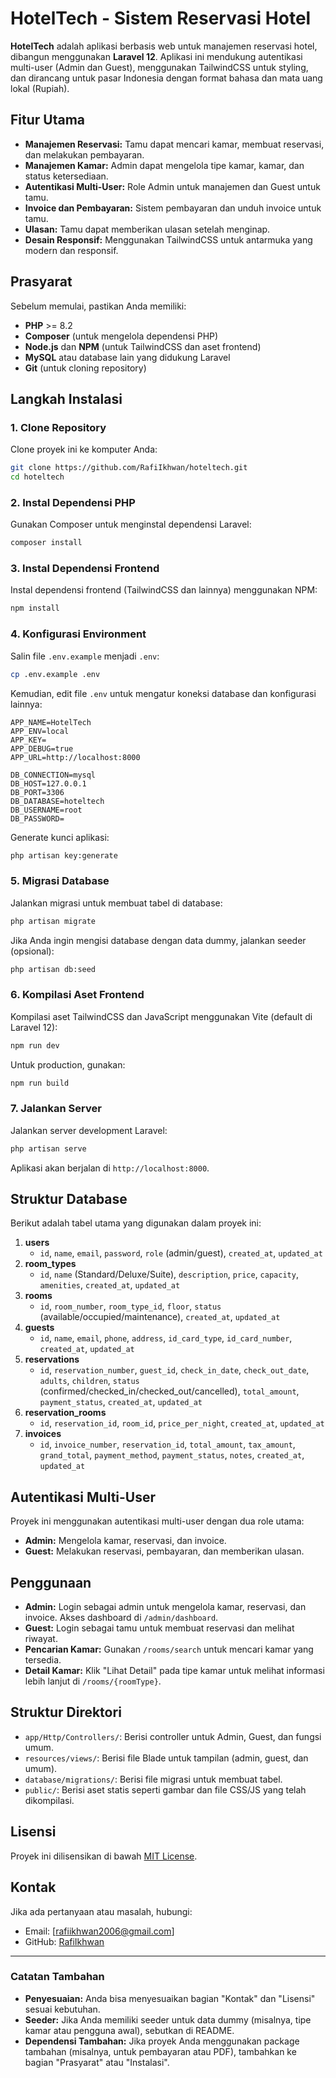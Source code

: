 # HotelTech - Sistem Reservasi Hotel

**HotelTech** adalah aplikasi berbasis web untuk manajemen reservasi hotel, dibangun menggunakan **Laravel 12**. Aplikasi ini mendukung autentikasi multi-user (Admin dan Guest), menggunakan TailwindCSS untuk styling, dan dirancang untuk pasar Indonesia dengan format bahasa dan mata uang lokal (Rupiah).

## Fitur Utama
- **Manajemen Reservasi:** Tamu dapat mencari kamar, membuat reservasi, dan melakukan pembayaran.
- **Manajemen Kamar:** Admin dapat mengelola tipe kamar, kamar, dan status ketersediaan.
- **Autentikasi Multi-User:** Role Admin untuk manajemen dan Guest untuk tamu.
- **Invoice dan Pembayaran:** Sistem pembayaran dan unduh invoice untuk tamu.
- **Ulasan:** Tamu dapat memberikan ulasan setelah menginap.
- **Desain Responsif:** Menggunakan TailwindCSS untuk antarmuka yang modern dan responsif.

## Prasyarat
Sebelum memulai, pastikan Anda memiliki:
- **PHP** >= 8.2
- **Composer** (untuk mengelola dependensi PHP)
- **Node.js** dan **NPM** (untuk TailwindCSS dan aset frontend)
- **MySQL** atau database lain yang didukung Laravel
- **Git** (untuk cloning repository)

## Langkah Instalasi

### 1. Clone Repository
Clone proyek ini ke komputer Anda:
```bash
git clone https://github.com/RafiIkhwan/hoteltech.git
cd hoteltech
```

### 2. Instal Dependensi PHP
Gunakan Composer untuk menginstal dependensi Laravel:
```bash
composer install
```

### 3. Instal Dependensi Frontend
Instal dependensi frontend (TailwindCSS dan lainnya) menggunakan NPM:
```bash
npm install
```

### 4. Konfigurasi Environment
Salin file `.env.example` menjadi `.env`:
```bash
cp .env.example .env
```

Kemudian, edit file `.env` untuk mengatur koneksi database dan konfigurasi lainnya:
```env
APP_NAME=HotelTech
APP_ENV=local
APP_KEY=
APP_DEBUG=true
APP_URL=http://localhost:8000

DB_CONNECTION=mysql
DB_HOST=127.0.0.1
DB_PORT=3306
DB_DATABASE=hoteltech
DB_USERNAME=root
DB_PASSWORD=
```

Generate kunci aplikasi:
```bash
php artisan key:generate
```

### 5. Migrasi Database
Jalankan migrasi untuk membuat tabel di database:
```bash
php artisan migrate
```

Jika Anda ingin mengisi database dengan data dummy, jalankan seeder (opsional):
```bash
php artisan db:seed
```

### 6. Kompilasi Aset Frontend
Kompilasi aset TailwindCSS dan JavaScript menggunakan Vite (default di Laravel 12):
```bash
npm run dev
```
Untuk production, gunakan:
```bash
npm run build
```

### 7. Jalankan Server
Jalankan server development Laravel:
```bash
php artisan serve
```

Aplikasi akan berjalan di `http://localhost:8000`.

## Struktur Database
Berikut adalah tabel utama yang digunakan dalam proyek ini:

1. **users**
   - `id`, `name`, `email`, `password`, `role` (admin/guest), `created_at`, `updated_at`
2. **room_types**
   - `id`, `name` (Standard/Deluxe/Suite), `description`, `price`, `capacity`, `amenities`, `created_at`, `updated_at`
3. **rooms**
   - `id`, `room_number`, `room_type_id`, `floor`, `status` (available/occupied/maintenance), `created_at`, `updated_at`
4. **guests**
   - `id`, `name`, `email`, `phone`, `address`, `id_card_type`, `id_card_number`, `created_at`, `updated_at`
5. **reservations**
   - `id`, `reservation_number`, `guest_id`, `check_in_date`, `check_out_date`, `adults`, `children`, `status` (confirmed/checked_in/checked_out/cancelled), `total_amount`, `payment_status`, `created_at`, `updated_at`
6. **reservation_rooms**
   - `id`, `reservation_id`, `room_id`, `price_per_night`, `created_at`, `updated_at`
7. **invoices**
   - `id`, `invoice_number`, `reservation_id`, `total_amount`, `tax_amount`, `grand_total`, `payment_method`, `payment_status`, `notes`, `created_at`, `updated_at`

## Autentikasi Multi-User
Proyek ini menggunakan autentikasi multi-user dengan dua role utama:
- **Admin:** Mengelola kamar, reservasi, dan invoice.
- **Guest:** Melakukan reservasi, pembayaran, dan memberikan ulasan.

## Penggunaan
- **Admin:** Login sebagai admin untuk mengelola kamar, reservasi, dan invoice. Akses dashboard di `/admin/dashboard`.
- **Guest:** Login sebagai tamu untuk membuat reservasi dan melihat riwayat.
- **Pencarian Kamar:** Gunakan `/rooms/search` untuk mencari kamar yang tersedia.
- **Detail Kamar:** Klik "Lihat Detail" pada tipe kamar untuk melihat informasi lebih lanjut di `/rooms/{roomType}`.

## Struktur Direktori
- `app/Http/Controllers/`: Berisi controller untuk Admin, Guest, dan fungsi umum.
- `resources/views/`: Berisi file Blade untuk tampilan (admin, guest, dan umum).
- `database/migrations/`: Berisi file migrasi untuk membuat tabel.
- `public/`: Berisi aset statis seperti gambar dan file CSS/JS yang telah dikompilasi.

## Lisensi
Proyek ini dilisensikan di bawah [MIT License](LICENSE).

## Kontak
Jika ada pertanyaan atau masalah, hubungi:
- Email: [rafiikhwan2006@gmail.com]
- GitHub: [RafiIkhwan](https://github.com/RafiIkhwan)

---

### Catatan Tambahan
- **Penyesuaian:** Anda bisa menyesuaikan bagian "Kontak" dan "Lisensi" sesuai kebutuhan.
- **Seeder:** Jika Anda memiliki seeder untuk data dummy (misalnya, tipe kamar atau pengguna awal), sebutkan di README.
- **Dependensi Tambahan:** Jika proyek Anda menggunakan package tambahan (misalnya, untuk pembayaran atau PDF), tambahkan ke bagian "Prasyarat" atau "Instalasi".